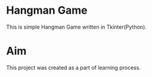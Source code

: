 # Hangman Game 
This is simple Hangman Game written in Tkinter(Python).

# Aim
This project was created as a part of learning process.
